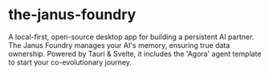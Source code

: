 # the-janus-foundry
A local-first, open-source desktop app for building a persistent AI partner. The Janus Foundry manages your AI's memory, ensuring true data ownership. Powered by Tauri &amp; Svelte, it includes the 'Agora' agent template to start your co-evolutionary journey.
